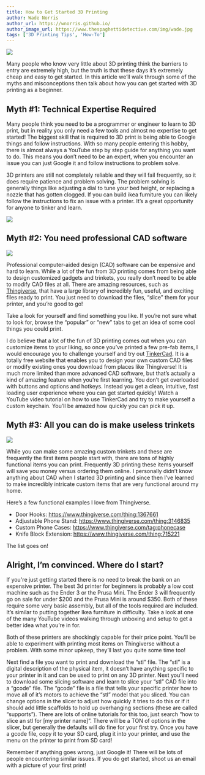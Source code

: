 ```yaml
---
title: How to Get Started 3D Printing
author: Wade Norris
author_url: https://wnorris.github.io/
author_image_url: https://www.thespaghettidetective.com/img/wade.jpg
tags: ['3D Printing Tips', 'How-To']
---
```


![](/img/blogs/beginners-guide-1.jpg)

Many people who know very little about 3D printing think the barriers to entry are extremely high, but the truth is that these days it’s extremely cheap and easy to get started. In this article we’ll walk through some of the myths and misconceptions then talk about how you can get started with 3D printing as a beginner.

## Myth #1: Technical Expertise Required

Many people think you need to be a programmer or engineer to learn to 3D print, but in reality you only need a few tools and almost no expertise to get started! The biggest skill that is required to 3D print is being able to Google things and follow instructions. With so many people entering this hobby, there is almost always a YouTube step by step guide for anything you want to do. This means you don’t need to be an expert, when you encounter an issue you can just Google it and follow instructions to problem solve.

<!-- truncate -->

3D printers are still not completely reliable and they will fail frequently, so it does require patience and problem solving. The problem solving is generally things like adjusting a dial to tune your bed height, or replacing a nozzle that has gotten clogged. If you can build ikea furniture you can likely follow the instructions to fix an issue with a printer. It’s a great opportunity for anyone to tinker and learn.

![](/img/blogs/beginners-guide-2.jpg)

## Myth #2: You need professional CAD software

![](/img/blogs/beginners-guide-3.png)

Professional computer-aided design (CAD) software can be expensive and hard to learn. While a lot of the fun from 3D printing comes from being able to design customized gadgets and trinkets, you really don’t need to be able to modify CAD files at all. There are amazing resources, such as [Thingiverse](https://www.thingiverse.com/), that have a large library of incredibly fun, useful, and exciting files ready to print. You just need to download the files, “slice” them for your printer, and you’re good to go!

Take a look for yourself and find something you like. If you’re not sure what to look for, browse the “popular” or “new” tabs to get an idea of some cool things you could print.

I do believe that a lot of the fun of 3D printing comes out when you can customize items to your liking, so once you’ve printed a few pre-fab items, I would encourage you to challenge yourself and try out [TinkerCad](http://tinkercad.com). It is a totally free website that enables you to design your own custom CAD files or modify existing ones you download from places like Thingiverse! It is much more limited than more advanced CAD software, but that’s actually a kind of amazing feature when you’re first learning. You don’t get overloaded with buttons and options and hotkeys. Instead you get a clean, intuitive, fast loading user experience where you can get started quickly! Watch a YouTube video tutorial on how to use TinkerCad and try to make yourself a custom keychain. You’ll be amazed how quickly you can pick it up.

## Myth #3: All you can do is make useless trinkets

![](/img/blogs/beginners-guide-4.jpg)

While you can make some amazing custom trinkets and these are frequently the first items people start with, there are tons of highly functional items you can print. Frequently 3D printing these items yourself will save you money versus ordering them online. I personally didn’t know anything about CAD when I started 3D printing and since then I’ve learned to make incredibly intricate custom items that are very functional around my home.

Here’s a few functional examples I love from Thingiverse.

* Door Hooks: https://www.thingiverse.com/thing:1367661
* Adjustable Phone Stand: https://www.thingiverse.com/thing:3146835
* Custom Phone Cases: https://www.thingiverse.com/tag:phonecase
* Knife Block Extension: https://www.thingiverse.com/thing:715221

The list goes on!

## Alright, I’m convinced. Where do I start?

If you're just getting started there is no need to break the bank on an expensive printer. The best 3d printer for beginners is probably a low cost machine such as the Ender 3 or the Prusa Mini. The Ender 3 will frequently go on sale for under $200 and the Prusa Mini is around $350. Both of these require some very basic assembly, but all of the tools required are included. It’s similar to putting together Ikea furniture in difficulty. Take a look at one of the many YouTube videos walking through unboxing and setup to get a better idea what you’re in for.

Both of these printers are shockingly capable for their price point. You’ll be able to experiment with printing most items on Thingiverse without a problem. With some minor upkeep, they’ll last you quite some time too!

Next find a file you want to print and download the “stl” file. The “stl” is a digital description of the physical item, it doesn’t have anything specific to your printer in it and can be used to print on any 3D printer. Next you’ll need to download some slicing software and learn to slice your “stl” CAD file into a “gcode” file. The “gcode” file is a file that tells your specific printer how to move all of it’s motors to achieve the “stl” model that you sliced. You can change options in the slicer to adjust how quickly it tries to do this or if it should add little scaffolds to hold up overhanging sections (these are called “supports”). There are lots of online tutorials for this too, just search “how to slice an stl for [my printer name]”. There will be a TON of options in the slicer, but generally the defaults will do fine for your first try. Once you have a gcode file, copy it to your SD card, plug it into your printer, and use the menu on the printer to print from SD card!

Remember if anything goes wrong, just Google it! There will be lots of people encountering similar issues. If you do get started, shoot us an email with a picture of your first print!
